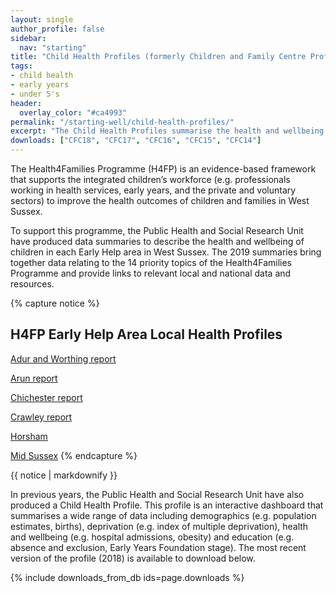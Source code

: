 ```yaml
---
layout: single
author_profile: false
sidebar:
  nav: "starting"
title: "Child Health Profiles (formerly Children and Family Centre Profiles)"
tags:
- child health
- early years
- under 5's
header:
  overlay_color: "#ca4993"
permalink: "/starting-well/child-health-profiles/"
excerpt: "The Child Health Profiles summarise the health and wellbeing of the child population of West Sussex"
downloads: ["CFC18", "CFC17", "CFC16", "CFC15", "CFC14"]
---
```


The Health4Families Programme (H4FP) is an evidence-based framework that supports the integrated children’s workforce (e.g. professionals working in health services, early years, and the private and voluntary sectors) to improve the health outcomes of children and families in West Sussex.  

To support this programme, the Public Health and Social Research Unit have produced data summaries to describe the health and wellbeing of children in each Early Help area in West Sussex. The 2019 summaries bring together data relating to the 14 priority topics of the Health4Families Programme and provide links to relevant local and national data and resources. 

{% capture notice %}
## H4FP Early Help Area Local Health Profiles 

[Adur and Worthing report](/assets/starting-well/H4F-2019-Adur-and-Worthing-CYP-Local-Health-Profile.pdf)

[Arun report](/assets/starting-well/H4F-2019-Arun-CYP-Local-Health-Profile.pdf)

[Chichester report](/assets/starting-well/H4F-2019-Chichester-CYP-Local-Health-Profile.pdf)

[Crawley report](/assets/starting-well/H4F-2019-Crawley-CYP-Local-Health-Profile.pdf)

[Horsham](/assets/starting-well/H4F-2019-Horsham-CYP-Local-Health-Profile.pdf)

[Mid Sussex](/assets/starting-well/H4F-2019-MidSussex-CYP-Local-Health-Profile.pdf)
{% endcapture %}

<div class="notice--info">{{ notice | markdownify }}</div>

In previous years, the Public Health and Social Research Unit have also produced a Child Health Profile. This profile is an interactive dashboard that summarises a wide range of data including demographics (e.g. population estimates, births), deprivation (e.g. index of multiple deprivation), health and wellbeing (e.g. hospital admissions, obesity) and education (e.g. absence and exclusion, Early Years Foundation stage). The most recent version of the profile (2018) is available to download below.


{% include downloads_from_db ids=page.downloads %}

